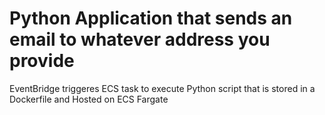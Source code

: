 # Python Application that sends an email to whatever address you provide
 EventBridge triggeres ECS task to execute Python script that is stored in a Dockerfile and Hosted on ECS Fargate
 
